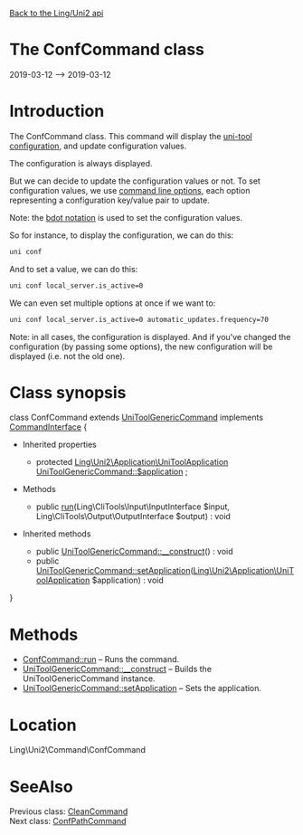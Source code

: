 [Back to the Ling/Uni2 api](https://github.com/lingtalfi/Uni2/blob/master/doc/api/Ling/Uni2.md)



The ConfCommand class
================
2019-03-12 --> 2019-03-12






Introduction
============

The ConfCommand class.
This command will display the [uni-tool configuration](https://github.com/lingtalfi/Uni2/blob/master/README.md#the-uni2-configuration), and update configuration values.


The configuration is always displayed.


But we can decide to update the configuration values or not.
To set configuration values, we use [command line options](https://github.com/lingtalfi/CliTools/blob/master/doc/pages/command-line.md), each option representing
a configuration key/value pair to update.


Note: the [bdot notation](https://github.com/lingtalfi/Bat/blob/master/doc/bdot-notation.md) is used to set the configuration values.



So for instance, to display the configuration, we can do this:

```bash
uni conf
```


And to set a value, we can do this:

```bash
uni conf local_server.is_active=0
```

We can even set multiple options at once if we want to:

```bash
uni conf local_server.is_active=0 automatic_updates.frequency=70
```

Note: in all cases, the configuration is displayed.
And if you've changed the configuration (by passing some options), the new configuration will be displayed (i.e. not the old one).



Class synopsis
==============


class <span class="pl-k">ConfCommand</span> extends [UniToolGenericCommand](https://github.com/lingtalfi/Uni2/blob/master/doc/api/Ling/Uni2/Command/UniToolGenericCommand.md) implements [CommandInterface](https://github.com/lingtalfi/CliTools/blob/master/doc/api/Ling/CliTools/Command/CommandInterface.md) {

- Inherited properties
    - protected [Ling\Uni2\Application\UniToolApplication](https://github.com/lingtalfi/Uni2/blob/master/doc/api/Ling/Uni2/Application/UniToolApplication.md) [UniToolGenericCommand::$application](#property-application) ;

- Methods
    - public [run](https://github.com/lingtalfi/Uni2/blob/master/doc/api/Ling/Uni2/Command/ConfCommand/run.md)(Ling\CliTools\Input\InputInterface $input, Ling\CliTools\Output\OutputInterface $output) : void

- Inherited methods
    - public [UniToolGenericCommand::__construct](https://github.com/lingtalfi/Uni2/blob/master/doc/api/Ling/Uni2/Command/UniToolGenericCommand/__construct.md)() : void
    - public [UniToolGenericCommand::setApplication](https://github.com/lingtalfi/Uni2/blob/master/doc/api/Ling/Uni2/Command/UniToolGenericCommand/setApplication.md)([Ling\Uni2\Application\UniToolApplication](https://github.com/lingtalfi/Uni2/blob/master/doc/api/Ling/Uni2/Application/UniToolApplication.md) $application) : void

}






Methods
==============

- [ConfCommand::run](https://github.com/lingtalfi/Uni2/blob/master/doc/api/Ling/Uni2/Command/ConfCommand/run.md) &ndash; Runs the command.
- [UniToolGenericCommand::__construct](https://github.com/lingtalfi/Uni2/blob/master/doc/api/Ling/Uni2/Command/UniToolGenericCommand/__construct.md) &ndash; Builds the UniToolGenericCommand instance.
- [UniToolGenericCommand::setApplication](https://github.com/lingtalfi/Uni2/blob/master/doc/api/Ling/Uni2/Command/UniToolGenericCommand/setApplication.md) &ndash; Sets the application.





Location
=============
Ling\Uni2\Command\ConfCommand


SeeAlso
==============
Previous class: [CleanCommand](https://github.com/lingtalfi/Uni2/blob/master/doc/api/Ling/Uni2/Command/CleanCommand.md)<br>Next class: [ConfPathCommand](https://github.com/lingtalfi/Uni2/blob/master/doc/api/Ling/Uni2/Command/ConfPathCommand.md)<br>
